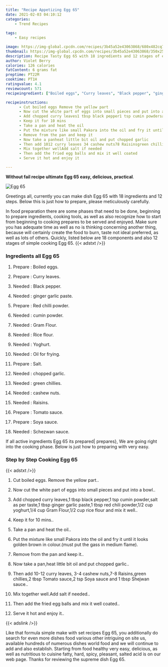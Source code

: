 ```yaml
---
title: "Recipe Appetizing Egg 65"
date: 2021-02-03 04:10:12
categories:
    - Trend Recipes
    
tags:
    - Easy recipes

image: https://img-global.cpcdn.com/recipes/3b45a52e43063868/680x482cq70/egg-65-recipe-main-photo.jpg
thumbnail: https://img-global.cpcdn.com/recipes/3b45a52e43063868/350x250cq70/egg-65-recipe-main-photo.jpg
description: Recipe Tasty Egg 65 with 18 ingredients and 12 stages of easy cooking.
author: Violet Berry
calories: 126 calories
fatContent: 6 grams fat
preptime: PT22M
cooktime: PT1H
ratingvalue: 4.1
reviewcount: 571
recipeingredient: ["Boiled eggs", "Curry leaves", "Black pepper", "ginger garlic paste", "Red chilli powder", "cumin powder", "Gram Flour", "Rice flour", "Yoghurt", "Oil for frying", "Salt", "chopped garlic", "green chillies", "cashew nuts", "Raisins", "Tomato sauce", "Soya sauce", "Schezwan sauce"]

recipeinstructions: 
      - Cut boiled eggs Remove the yellow part 
      - Now cut the white part of eggs into small pieces and put into a bowl 
      - Add chopped curry leaves1 tbsp black pepper1 tsp cumin powdersalt as per taste1 tbsp ginger garlic paste1 tbsp red chili powder12 cup yoghurt14 cup Gram Flour12 cup rice flour and mix it well 
      - Keep it for 10 mins 
      - Take a pan and heat the oil 
      - Put the mixture like small Pakora into the oil and fry it until it looks golden brown in colourmust put the gass in medium flame 
      - Remove from the pan and keep it 
      - Now take a panheat little bit oil and put chopped garlic 
      - Then add 1012 curry leaves 34 cashew nuts78 Raisinsgreen chillies2 tbsp Tomato sauce2 tsp Soya sauce and 1 tbsp Shejwan sauce 
      - Mix together wellAdd salt if needed 
      - Then add the fried egg balls and mix it well coated 
      - Serve it hot and enjoy it

---
```




**Without fail recipe ultimate Egg 65 easy, delicious, practical**. 


![Egg 65](https://img-global.cpcdn.com/recipes/3b45a52e43063868/680x482cq70/egg-65-recipe-main-photo.jpg "Egg 65")




Greetings all, currently you can make dish Egg 65 with 18 ingredients and 12 steps. Below this is just how to prepare, please meticulously carefully.

In food preparation there are some phases that need to be done, beginning to prepare ingredients, cooking tools, as well as also recognize how to start from beginning to cooking prepares to be served and enjoyed. Make sure you has adequate time as well as no is thinking concerning another thing, because will certainly create the food to burn, taste not ideal preferred, as well as lots of others. Quickly, listed below are 18 components and also 12 stages of simple cooking Egg 65.
{{< adstxt />}}

### Ingredients all Egg 65


1. Prepare  : Boiled eggs.

1. Prepare  : Curry leaves.

1. Needed  : Black pepper.

1. Needed  : ginger garlic paste.

1. Prepare  : Red chilli powder.

1. Needed  : cumin powder.

1. Needed  : Gram Flour.

1. Needed  : Rice flour.

1. Needed  : Yoghurt.

1. Needed  : Oil for frying.

1. Prepare  : Salt.

1. Needed  : chopped garlic.

1. Needed  : green chillies.

1. Needed  : cashew nuts.

1. Needed  : Raisins.

1. Prepare  : Tomato sauce.

1. Prepare  : Soya sauce.

1. Needed  : Schezwan sauce.



If all active ingredients Egg 65 its prepared| prepares}, We are going right into the cooking phase. Below is just how to preparing with very easy.

### Step by Step Cooking Egg 65

{{< adstxt />}}


1. Cut boiled eggs. Remove the yellow part..



1. Now cut the white part of eggs into small pieces and put into a bowl..



1. Add chopped curry leaves,1 tbsp black pepper,1 tsp cumin powder,salt as per taste,1 tbsp ginger garlic paste,1 tbsp red chili powder,1/2 cup yoghurt,1/4 cup Gram Flour,1/2 cup rice flour and mix it well..



1. Keep it for 10 mins..



1. Take a pan and heat the oil..



1. Put the mixture like small Pakora into the oil and fry it until it looks golden brown in colour.(must put the gass in medium flame).



1. Remove from the pan and keep it..



1. Now take a pan,heat little bit oil and put chopped garlic..



1. Then add 10-12 curry leaves, 3-4 cashew nuts,7-8 Raisins,green chillies,2 tbsp Tomato sauce,2 tsp Soya sauce and 1 tbsp Shejwan sauce..



1. Mix together well.Add salt if needed..



1. Then add the fried egg balls and mix it well coated..



1. Serve it hot and enjoy it..





{{< adslink />}}

Like that formula simple make with set recipes Egg 65, you additionally do search for even more dishes food various other intriguing on site us, available hundreds of numerous dishes world food and we will continue to add and also establish. Starting from food healthy very easy, delicious, as well as nutritious to cuisine fatty, hard, spicy, pleasant, salted acid is on our web page. Thanks for reviewing the supreme dish Egg 65.
